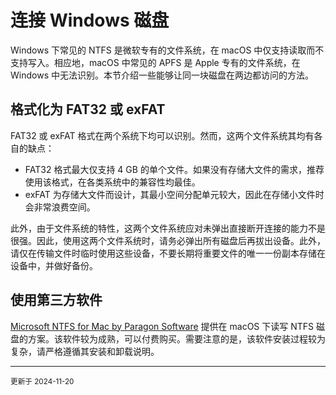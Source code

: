# 连接 Windows 磁盘

Windows 下常见的 NTFS 是微软专有的文件系统，在 macOS 中仅支持读取而不支持写入。相应地，macOS 中常见的 APFS 是 Apple 专有的文件系统，在 Windows 中无法识别。本节介绍一些能够让同一块磁盘在两边都访问的方法。


## 格式化为 FAT32 或 exFAT

FAT32 或 exFAT 格式在两个系统下均可以识别。然而，这两个文件系统其均有各自的缺点：

- FAT32 格式最大仅支持 4 GB 的单个文件。如果没有存储大文件的需求，推荐使用该格式，在各类系统中的兼容性均最佳。
- exFAT 为存储大文件而设计，其最小空间分配单元较大，因此在存储小文件时会非常浪费空间。

此外，由于文件系统的特性，这两个文件系统应对未弹出直接断开连接的能力不是很强。因此，使用这两个文件系统时，请务必弹出所有磁盘后再拔出设备。此外，请仅在传输文件时临时使用这些设备，不要长期将重要文件的唯一一份副本存储在设备中，并做好备份。


## 使用第三方软件

[Microsoft NTFS for Mac by Paragon Software](https://china.paragon-software.com/home-mac/ntfs-for-mac/) 提供在 macOS 下读写 NTFS 磁盘的方案。该软件较为成熟，可以付费购买。需要注意的是，该软件安装过程较为复杂，请严格遵循其安装和卸载说明。


---

<small>
更新于 2024-11-20
</small>
